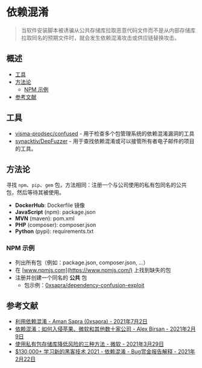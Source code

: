 # 依赖混淆

> 当软件安装脚本被诱骗从公共存储库拉取恶意代码文件而不是从内部存储库拉取同名的预期文件时，就会发生依赖混淆攻击或供应链替换攻击。

## 概述

* [工具](#工具)
* [方法论](#方法论)
    * [NPM 示例](#npm示例)
* [参考文献](#参考文献)

## 工具

* [visma-prodsec/confused](https://github.com/visma-prodsec/confused) - 用于检查多个包管理系统的依赖混淆漏洞的工具
* [synacktiv/DepFuzzer](https://github.com/synacktiv/DepFuzzer) - 用于查找依赖混淆或可以接管所有者电子邮件的项目的工具。

## 方法论

寻找 `npm`、`pip`、`gem` 包，方法相同：注册一个与公司使用的私有包同名的公共包，然后等待其被使用。

* **DockerHub**: Dockerfile 镜像
* **JavaScript** (npm): package.json
* **MVN** (maven): pom.xml
* **PHP** (composer): composer.json
* **Python** (pypi): requirements.txt

### NPM 示例

* 列出所有包（例如：package.json, composer.json, ...）
* 在 [www.npmjs.com](https://www.npmjs.com/) 上找到缺失的包
* 注册并创建一个同名的 **公共** 包
    * 包示例：[0xsapra/dependency-confusion-exploit](https://github.com/0xsapra/dependency-confusion-exploit)

## 参考文献

* [利用依赖混淆 - Aman Sapra (0xsapra) - 2021年7月2日](https://0xsapra.github.io/website//Exploiting-Dependency-Confusion)
* [依赖混淆：如何入侵苹果、微软和其他数十家公司 - Alex Birsan - 2021年2月9日](https://medium.com/@alex.birsan/dependency-confusion-4a5d60fec610)
* [使用私有包存储库降低风险的三种方法 - 微软 - 2021年3月29日](https://web.archive.org/web/20210210121930/https://azure.microsoft.com/en-gb/resources/3-ways-to-mitigate-risk-using-private-package-feeds/)
* [$130,000+ 学习新的黑客技术 2021 - 依赖混淆 - Bug赏金报告解释 - 2021年2月22日](https://www.youtube.com/watch?v=zFHJwehpBrU)